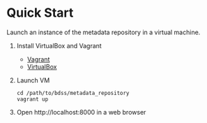 # Quick Start

Launch an instance of the metadata repository in a virtual machine.

1. Install VirtualBox and Vagrant
   * [Vagrant](http://docs.vagrantup.com/v2/installation/index.html)
   * [VirtualBox](https://www.virtualbox.org/wiki/Downloads)

2. Launch VM
   ```Shell
   cd /path/to/bdss/metadata_repository
   vagrant up
   ```

3. Open http://localhost:8000 in a web browser
